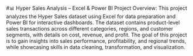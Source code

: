 #📊 Hyper Sales Analysis – Excel & Power BI Project Overview:
This project analyzes the Hyper Sales dataset using Excel for data preparation and Power BI for interactive dashboards.
The dataset contains product-level sales transactions across different categories, regions, and customer segments, with details on cost, revenue, and profit.
The goal of this project is to gain insights into sales performance, profitability, and regional trends, while showcasing skills in data cleaning, transformation, and visualization.
